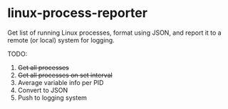 linux-process-reporter
======================

Get list of running Linux processes, format using JSON, and report it to a remote (or local) system for logging.


TODO:

1. ~~Get all processes~~
2. ~~Get all processes on set interval~~
3. Average variable info per PID
4. Convert to JSON
5. Push to logging system

